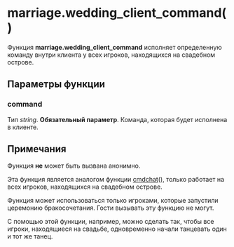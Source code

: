 # marriage.wedding_client_command()
Функция **marriage.wedding_client_command** исполняет определенную команду внутри клиента у всех игроков, находящихся на свадебном острове.

## Параметры функции
### command
Тип *string*. **Обязательный параметр**. Команда, которая будет исполнена в клиенте.

## Примечания
Функция **не** может быть вызвана анонимно.

Эта функция является аналогом функции [cmdchat](../global/cmdchat.md)(), только работает на всех игроков, находящихся на свадебном острове.

Функция может использоваться только игроками, которые запустили церемонию бракосочетания. Гости вызывать эту функцию не могут.

С помощью этой функции, например, можно сделать так, чтобы все игроки, находящиеся на свадьбе, одновременно начали танцевать один и тот же танец.